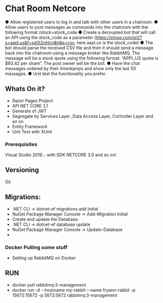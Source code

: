 # Chat Room Netcore
● Allow registered users to log in and talk with other users in a chatroom.
● Allow users to post messages as commands into the chatroom with the following format
/stock=stock_code
● Create a decoupled bot that will call an API using the stock_code as a parameter
(https://stooq.com/q/l/?s=aapl.us&f=sd2t2ohlcv&h&e=csv, here aapl.us is the
stock_code)
● The bot should parse the received CSV file and then it should send a message back into
the chatroom using a message broker like RabbitMQ. The message will be a stock quote using the following format: “APPL.US quote is $93.42 per share”. The post owner will be the bot.
● Have the chat messages ordered by their timestamps and show only the last 50 messages.
● Unit test the functionality you prefer.


## Whats On it?

*   Razor Pages Project
*   API NET CORE 3.1
*   Generate of JWT
*   Segregate by Services Layer ,Data Access Layer, Controller Layer and so on
*   Entity Framework
*   Unit Test with XUnit

### Prerequisites

Visual Studio 2019... with SDK NETCORE 3.0 and so on!

## Versioning

Git
## Migrations: 

* .NET CLI → dotnet-ef migrations add Initial
*  NuGet Package Manager Console → Add-Migration Initial
* Create and update the Database:
* .NET CLI → dotnet-ef database update
*  NuGet Package Manager Console → Update-Database
*  

 ### Docker Pulling some stuff

*  Setting up RabbitMQ on Docker 
## RUN 
* docker pull rabbitmq:3-management
* docker run -d --hostname  my-rabbit --name fryann-rabbit -p 15672:15672 -p 5672:5672 rabbitmq:3-management 



 

